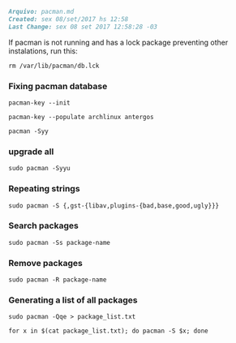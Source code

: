 ``` markdown
Arquivo: pacman.md
Created: sex 08/set/2017 hs 12:58
Last Change: sex 08 set 2017 12:58:28 -03
```

If pacman is not running and has a lock package preventing
other instalations, run this:

    rm /var/lib/pacman/db.lck

### Fixing pacman database

    pacman-key --init

    pacman-key --populate archlinux antergos

    pacman -Syy

### upgrade all

    sudo pacman -Syyu

### Repeating strings

    sudo pacman -S {,gst-{libav,plugins-{bad,base,good,ugly}}}

### Search packages

    sudo pacman -Ss package-name

### Remove packages

    sudo pacman -R package-name

### Generating a list of all packages

	sudo pacman -Qqe > package_list.txt

	for x in $(cat package_list.txt); do pacman -S $x; done
